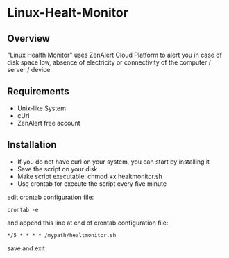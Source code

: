 Linux-Healt-Monitor
===================


## Overview

"Linux Health Monitor" uses ZenAlert Cloud Platform to alert you in case of disk space low, absence of electricity or connectivity of the computer / server / device.

## Requirements

* Unix-like System
* cUrl 
* ZenAlert free account

## Installation

* If you do not have curl on your system, you can start by installing it
* Save the script on your disk
* Make script executable: chmod +x healtmonitor.sh
* Use crontab for execute the script every five minute

edit crontab configuration file:

	crontab -e
    

and append this line at end of crontab configuration file:
	
	*/5 * * * * /mypath/healtmonitor.sh
	
save and exit

